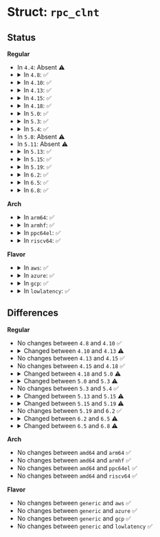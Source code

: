 # Struct: <code>rpc_clnt</code>

## Status
<b>Regular</b>
<ul>
<li>
In <code>4.4</code>: Absent ⚠️
</li>
<li>
<details>
<summary>In <code>4.8</code>: ✅</summary>

```c
struct rpc_clnt {
    atomic_t cl_count;
    unsigned int cl_clid;
    struct list_head cl_clients;
    struct list_head cl_tasks;
    spinlock_t cl_lock;
    struct rpc_xprt *cl_xprt;
    struct rpc_procinfo *cl_procinfo;
    u32 cl_prog;
    u32 cl_vers;
    u32 cl_maxproc;
    struct rpc_auth *cl_auth;
    struct rpc_stat *cl_stats;
    struct rpc_iostats *cl_metrics;
    unsigned int cl_softrtry;
    unsigned int cl_discrtry;
    unsigned int cl_noretranstimeo;
    unsigned int cl_autobind;
    unsigned int cl_chatty;
    struct rpc_rtt *cl_rtt;
    const struct rpc_timeout *cl_timeout;
    atomic_t cl_swapper;
    int cl_nodelen;
    char cl_nodename[65];
    struct rpc_pipe_dir_head cl_pipedir_objects;
    struct rpc_clnt *cl_parent;
    struct rpc_rtt cl_rtt_default;
    struct rpc_timeout cl_timeout_default;
    const struct rpc_program *cl_program;
    struct dentry *cl_debugfs;
    struct rpc_xprt_iter cl_xpi;
};
```
</details>
</li>
<li>
<details>
<summary>In <code>4.10</code>: ✅</summary>

```c
struct rpc_clnt {
    atomic_t cl_count;
    unsigned int cl_clid;
    struct list_head cl_clients;
    struct list_head cl_tasks;
    spinlock_t cl_lock;
    struct rpc_xprt *cl_xprt;
    struct rpc_procinfo *cl_procinfo;
    u32 cl_prog;
    u32 cl_vers;
    u32 cl_maxproc;
    struct rpc_auth *cl_auth;
    struct rpc_stat *cl_stats;
    struct rpc_iostats *cl_metrics;
    unsigned int cl_softrtry;
    unsigned int cl_discrtry;
    unsigned int cl_noretranstimeo;
    unsigned int cl_autobind;
    unsigned int cl_chatty;
    struct rpc_rtt *cl_rtt;
    const struct rpc_timeout *cl_timeout;
    atomic_t cl_swapper;
    int cl_nodelen;
    char cl_nodename[65];
    struct rpc_pipe_dir_head cl_pipedir_objects;
    struct rpc_clnt *cl_parent;
    struct rpc_rtt cl_rtt_default;
    struct rpc_timeout cl_timeout_default;
    const struct rpc_program *cl_program;
    struct dentry *cl_debugfs;
    struct rpc_xprt_iter cl_xpi;
};
```
</details>
</li>
<li>
<details>
<summary>In <code>4.13</code>: ✅</summary>

```c
struct rpc_clnt {
    atomic_t cl_count;
    unsigned int cl_clid;
    struct list_head cl_clients;
    struct list_head cl_tasks;
    spinlock_t cl_lock;
    struct rpc_xprt *cl_xprt;
    const struct rpc_procinfo *cl_procinfo;
    u32 cl_prog;
    u32 cl_vers;
    u32 cl_maxproc;
    struct rpc_auth *cl_auth;
    struct rpc_stat *cl_stats;
    struct rpc_iostats *cl_metrics;
    unsigned int cl_softrtry;
    unsigned int cl_discrtry;
    unsigned int cl_noretranstimeo;
    unsigned int cl_autobind;
    unsigned int cl_chatty;
    struct rpc_rtt *cl_rtt;
    const struct rpc_timeout *cl_timeout;
    atomic_t cl_swapper;
    int cl_nodelen;
    char cl_nodename[65];
    struct rpc_pipe_dir_head cl_pipedir_objects;
    struct rpc_clnt *cl_parent;
    struct rpc_rtt cl_rtt_default;
    struct rpc_timeout cl_timeout_default;
    const struct rpc_program *cl_program;
    struct dentry *cl_debugfs;
    struct rpc_xprt_iter cl_xpi;
};
```
</details>
</li>
<li>
<details>
<summary>In <code>4.15</code>: ✅</summary>

```c
struct rpc_clnt {
    atomic_t cl_count;
    unsigned int cl_clid;
    struct list_head cl_clients;
    struct list_head cl_tasks;
    spinlock_t cl_lock;
    struct rpc_xprt *cl_xprt;
    const struct rpc_procinfo *cl_procinfo;
    u32 cl_prog;
    u32 cl_vers;
    u32 cl_maxproc;
    struct rpc_auth *cl_auth;
    struct rpc_stat *cl_stats;
    struct rpc_iostats *cl_metrics;
    unsigned int cl_softrtry;
    unsigned int cl_discrtry;
    unsigned int cl_noretranstimeo;
    unsigned int cl_autobind;
    unsigned int cl_chatty;
    struct rpc_rtt *cl_rtt;
    const struct rpc_timeout *cl_timeout;
    atomic_t cl_swapper;
    int cl_nodelen;
    char cl_nodename[65];
    struct rpc_pipe_dir_head cl_pipedir_objects;
    struct rpc_clnt *cl_parent;
    struct rpc_rtt cl_rtt_default;
    struct rpc_timeout cl_timeout_default;
    const struct rpc_program *cl_program;
    struct dentry *cl_debugfs;
    struct rpc_xprt_iter cl_xpi;
};
```
</details>
</li>
<li>
<details>
<summary>In <code>4.18</code>: ✅</summary>

```c
struct rpc_clnt {
    atomic_t cl_count;
    unsigned int cl_clid;
    struct list_head cl_clients;
    struct list_head cl_tasks;
    spinlock_t cl_lock;
    struct rpc_xprt *cl_xprt;
    const struct rpc_procinfo *cl_procinfo;
    u32 cl_prog;
    u32 cl_vers;
    u32 cl_maxproc;
    struct rpc_auth *cl_auth;
    struct rpc_stat *cl_stats;
    struct rpc_iostats *cl_metrics;
    unsigned int cl_softrtry;
    unsigned int cl_discrtry;
    unsigned int cl_noretranstimeo;
    unsigned int cl_autobind;
    unsigned int cl_chatty;
    struct rpc_rtt *cl_rtt;
    const struct rpc_timeout *cl_timeout;
    atomic_t cl_swapper;
    int cl_nodelen;
    char cl_nodename[65];
    struct rpc_pipe_dir_head cl_pipedir_objects;
    struct rpc_clnt *cl_parent;
    struct rpc_rtt cl_rtt_default;
    struct rpc_timeout cl_timeout_default;
    const struct rpc_program *cl_program;
    struct dentry *cl_debugfs;
    struct rpc_xprt_iter cl_xpi;
};
```
</details>
</li>
<li>
<details>
<summary>In <code>5.0</code>: ✅</summary>

```c
struct rpc_clnt {
    atomic_t cl_count;
    unsigned int cl_clid;
    struct list_head cl_clients;
    struct list_head cl_tasks;
    spinlock_t cl_lock;
    struct rpc_xprt *cl_xprt;
    const struct rpc_procinfo *cl_procinfo;
    u32 cl_prog;
    u32 cl_vers;
    u32 cl_maxproc;
    struct rpc_auth *cl_auth;
    struct rpc_stat *cl_stats;
    struct rpc_iostats *cl_metrics;
    unsigned int cl_softrtry;
    unsigned int cl_discrtry;
    unsigned int cl_noretranstimeo;
    unsigned int cl_autobind;
    unsigned int cl_chatty;
    struct rpc_rtt *cl_rtt;
    const struct rpc_timeout *cl_timeout;
    atomic_t cl_swapper;
    int cl_nodelen;
    char cl_nodename[65];
    struct rpc_pipe_dir_head cl_pipedir_objects;
    struct rpc_clnt *cl_parent;
    struct rpc_rtt cl_rtt_default;
    struct rpc_timeout cl_timeout_default;
    const struct rpc_program *cl_program;
    const char *cl_principal;
    struct dentry *cl_debugfs;
    struct rpc_xprt_iter cl_xpi;
};
```
</details>
</li>
<li>
<details>
<summary>In <code>5.3</code>: ✅</summary>

```c
struct rpc_clnt {
    atomic_t cl_count;
    unsigned int cl_clid;
    struct list_head cl_clients;
    struct list_head cl_tasks;
    spinlock_t cl_lock;
    struct rpc_xprt *cl_xprt;
    const struct rpc_procinfo *cl_procinfo;
    u32 cl_prog;
    u32 cl_vers;
    u32 cl_maxproc;
    struct rpc_auth *cl_auth;
    struct rpc_stat *cl_stats;
    struct rpc_iostats *cl_metrics;
    unsigned int cl_softrtry;
    unsigned int cl_softerr;
    unsigned int cl_discrtry;
    unsigned int cl_noretranstimeo;
    unsigned int cl_autobind;
    unsigned int cl_chatty;
    struct rpc_rtt *cl_rtt;
    const struct rpc_timeout *cl_timeout;
    atomic_t cl_swapper;
    int cl_nodelen;
    char cl_nodename[65];
    struct rpc_pipe_dir_head cl_pipedir_objects;
    struct rpc_clnt *cl_parent;
    struct rpc_rtt cl_rtt_default;
    struct rpc_timeout cl_timeout_default;
    const struct rpc_program *cl_program;
    const char *cl_principal;
    struct dentry *cl_debugfs;
    struct rpc_xprt_iter cl_xpi;
    const struct cred *cl_cred;
};
```
</details>
</li>
<li>
<details>
<summary>In <code>5.4</code>: ✅</summary>

```c
struct rpc_clnt {
    atomic_t cl_count;
    unsigned int cl_clid;
    struct list_head cl_clients;
    struct list_head cl_tasks;
    spinlock_t cl_lock;
    struct rpc_xprt *cl_xprt;
    const struct rpc_procinfo *cl_procinfo;
    u32 cl_prog;
    u32 cl_vers;
    u32 cl_maxproc;
    struct rpc_auth *cl_auth;
    struct rpc_stat *cl_stats;
    struct rpc_iostats *cl_metrics;
    unsigned int cl_softrtry;
    unsigned int cl_softerr;
    unsigned int cl_discrtry;
    unsigned int cl_noretranstimeo;
    unsigned int cl_autobind;
    unsigned int cl_chatty;
    struct rpc_rtt *cl_rtt;
    const struct rpc_timeout *cl_timeout;
    atomic_t cl_swapper;
    int cl_nodelen;
    char cl_nodename[65];
    struct rpc_pipe_dir_head cl_pipedir_objects;
    struct rpc_clnt *cl_parent;
    struct rpc_rtt cl_rtt_default;
    struct rpc_timeout cl_timeout_default;
    const struct rpc_program *cl_program;
    const char *cl_principal;
    struct dentry *cl_debugfs;
    struct rpc_xprt_iter cl_xpi;
    const struct cred *cl_cred;
};
```
</details>
</li>
<li>
In <code>5.8</code>: Absent ⚠️
</li>
<li>
In <code>5.11</code>: Absent ⚠️
</li>
<li>
<details>
<summary>In <code>5.13</code>: ✅</summary>

```c
struct rpc_clnt {
    atomic_t cl_count;
    unsigned int cl_clid;
    struct list_head cl_clients;
    struct list_head cl_tasks;
    spinlock_t cl_lock;
    struct rpc_xprt *cl_xprt;
    const struct rpc_procinfo *cl_procinfo;
    u32 cl_prog;
    u32 cl_vers;
    u32 cl_maxproc;
    struct rpc_auth *cl_auth;
    struct rpc_stat *cl_stats;
    struct rpc_iostats *cl_metrics;
    unsigned int cl_softrtry;
    unsigned int cl_softerr;
    unsigned int cl_discrtry;
    unsigned int cl_noretranstimeo;
    unsigned int cl_autobind;
    unsigned int cl_chatty;
    struct rpc_rtt *cl_rtt;
    const struct rpc_timeout *cl_timeout;
    atomic_t cl_swapper;
    int cl_nodelen;
    char cl_nodename[65];
    struct rpc_pipe_dir_head cl_pipedir_objects;
    struct rpc_clnt *cl_parent;
    struct rpc_rtt cl_rtt_default;
    struct rpc_timeout cl_timeout_default;
    const struct rpc_program *cl_program;
    const char *cl_principal;
    struct dentry *cl_debugfs;
    struct rpc_xprt_iter cl_xpi;
    struct work_struct cl_work;
    const struct cred *cl_cred;
};
```
</details>
</li>
<li>
<details>
<summary>In <code>5.15</code>: ✅</summary>

```c
struct rpc_clnt {
    refcount_t cl_count;
    unsigned int cl_clid;
    struct list_head cl_clients;
    struct list_head cl_tasks;
    spinlock_t cl_lock;
    struct rpc_xprt *cl_xprt;
    const struct rpc_procinfo *cl_procinfo;
    u32 cl_prog;
    u32 cl_vers;
    u32 cl_maxproc;
    struct rpc_auth *cl_auth;
    struct rpc_stat *cl_stats;
    struct rpc_iostats *cl_metrics;
    unsigned int cl_softrtry;
    unsigned int cl_softerr;
    unsigned int cl_discrtry;
    unsigned int cl_noretranstimeo;
    unsigned int cl_autobind;
    unsigned int cl_chatty;
    struct rpc_rtt *cl_rtt;
    const struct rpc_timeout *cl_timeout;
    atomic_t cl_swapper;
    int cl_nodelen;
    char cl_nodename[65];
    struct rpc_pipe_dir_head cl_pipedir_objects;
    struct rpc_clnt *cl_parent;
    struct rpc_rtt cl_rtt_default;
    struct rpc_timeout cl_timeout_default;
    const struct rpc_program *cl_program;
    const char *cl_principal;
    struct dentry *cl_debugfs;
    struct rpc_sysfs_client *cl_sysfs;
    struct rpc_xprt_iter cl_xpi;
    struct work_struct cl_work;
    const struct cred *cl_cred;
    unsigned int cl_max_connect;
};
```
</details>
</li>
<li>
<details>
<summary>In <code>5.19</code>: ✅</summary>

```c
struct rpc_clnt {
    refcount_t cl_count;
    unsigned int cl_clid;
    struct list_head cl_clients;
    struct list_head cl_tasks;
    atomic_t cl_pid;
    spinlock_t cl_lock;
    struct rpc_xprt *cl_xprt;
    const struct rpc_procinfo *cl_procinfo;
    u32 cl_prog;
    u32 cl_vers;
    u32 cl_maxproc;
    struct rpc_auth *cl_auth;
    struct rpc_stat *cl_stats;
    struct rpc_iostats *cl_metrics;
    unsigned int cl_softrtry;
    unsigned int cl_softerr;
    unsigned int cl_discrtry;
    unsigned int cl_noretranstimeo;
    unsigned int cl_autobind;
    unsigned int cl_chatty;
    struct rpc_rtt *cl_rtt;
    const struct rpc_timeout *cl_timeout;
    atomic_t cl_swapper;
    int cl_nodelen;
    char cl_nodename[65];
    struct rpc_pipe_dir_head cl_pipedir_objects;
    struct rpc_clnt *cl_parent;
    struct rpc_rtt cl_rtt_default;
    struct rpc_timeout cl_timeout_default;
    const struct rpc_program *cl_program;
    const char *cl_principal;
    struct dentry *cl_debugfs;
    struct rpc_sysfs_client *cl_sysfs;
    struct rpc_xprt_iter cl_xpi;
    struct work_struct cl_work;
    const struct cred *cl_cred;
    unsigned int cl_max_connect;
};
```
</details>
</li>
<li>
<details>
<summary>In <code>6.2</code>: ✅</summary>

```c
struct rpc_clnt {
    refcount_t cl_count;
    unsigned int cl_clid;
    struct list_head cl_clients;
    struct list_head cl_tasks;
    atomic_t cl_pid;
    spinlock_t cl_lock;
    struct rpc_xprt *cl_xprt;
    const struct rpc_procinfo *cl_procinfo;
    u32 cl_prog;
    u32 cl_vers;
    u32 cl_maxproc;
    struct rpc_auth *cl_auth;
    struct rpc_stat *cl_stats;
    struct rpc_iostats *cl_metrics;
    unsigned int cl_softrtry;
    unsigned int cl_softerr;
    unsigned int cl_discrtry;
    unsigned int cl_noretranstimeo;
    unsigned int cl_autobind;
    unsigned int cl_chatty;
    struct rpc_rtt *cl_rtt;
    const struct rpc_timeout *cl_timeout;
    atomic_t cl_swapper;
    int cl_nodelen;
    char cl_nodename[65];
    struct rpc_pipe_dir_head cl_pipedir_objects;
    struct rpc_clnt *cl_parent;
    struct rpc_rtt cl_rtt_default;
    struct rpc_timeout cl_timeout_default;
    const struct rpc_program *cl_program;
    const char *cl_principal;
    struct dentry *cl_debugfs;
    struct rpc_sysfs_client *cl_sysfs;
    struct rpc_xprt_iter cl_xpi;
    struct work_struct cl_work;
    const struct cred *cl_cred;
    unsigned int cl_max_connect;
};
```
</details>
</li>
<li>
<details>
<summary>In <code>6.5</code>: ✅</summary>

```c
struct rpc_clnt {
    refcount_t cl_count;
    unsigned int cl_clid;
    struct list_head cl_clients;
    struct list_head cl_tasks;
    atomic_t cl_pid;
    spinlock_t cl_lock;
    struct rpc_xprt *cl_xprt;
    const struct rpc_procinfo *cl_procinfo;
    u32 cl_prog;
    u32 cl_vers;
    u32 cl_maxproc;
    struct rpc_auth *cl_auth;
    struct rpc_stat *cl_stats;
    struct rpc_iostats *cl_metrics;
    unsigned int cl_softrtry;
    unsigned int cl_softerr;
    unsigned int cl_discrtry;
    unsigned int cl_noretranstimeo;
    unsigned int cl_autobind;
    unsigned int cl_chatty;
    unsigned int cl_shutdown;
    struct xprtsec_parms cl_xprtsec;
    struct rpc_rtt *cl_rtt;
    const struct rpc_timeout *cl_timeout;
    atomic_t cl_swapper;
    int cl_nodelen;
    char cl_nodename[65];
    struct rpc_pipe_dir_head cl_pipedir_objects;
    struct rpc_clnt *cl_parent;
    struct rpc_rtt cl_rtt_default;
    struct rpc_timeout cl_timeout_default;
    const struct rpc_program *cl_program;
    const char *cl_principal;
    struct dentry *cl_debugfs;
    struct rpc_sysfs_client *cl_sysfs;
    struct rpc_xprt_iter cl_xpi;
    struct work_struct cl_work;
    const struct cred *cl_cred;
    unsigned int cl_max_connect;
};
```
</details>
</li>
<li>
<details>
<summary>In <code>6.8</code>: ✅</summary>

```c
struct rpc_clnt {
    refcount_t cl_count;
    unsigned int cl_clid;
    struct list_head cl_clients;
    struct list_head cl_tasks;
    atomic_t cl_pid;
    spinlock_t cl_lock;
    struct rpc_xprt *cl_xprt;
    const struct rpc_procinfo *cl_procinfo;
    u32 cl_prog;
    u32 cl_vers;
    u32 cl_maxproc;
    struct rpc_auth *cl_auth;
    struct rpc_stat *cl_stats;
    struct rpc_iostats *cl_metrics;
    unsigned int cl_softrtry;
    unsigned int cl_softerr;
    unsigned int cl_discrtry;
    unsigned int cl_noretranstimeo;
    unsigned int cl_autobind;
    unsigned int cl_chatty;
    unsigned int cl_shutdown;
    struct xprtsec_parms cl_xprtsec;
    struct rpc_rtt *cl_rtt;
    const struct rpc_timeout *cl_timeout;
    atomic_t cl_swapper;
    int cl_nodelen;
    char cl_nodename[65];
    struct rpc_pipe_dir_head cl_pipedir_objects;
    struct rpc_clnt *cl_parent;
    struct rpc_rtt cl_rtt_default;
    struct rpc_timeout cl_timeout_default;
    const struct rpc_program *cl_program;
    const char *cl_principal;
    struct dentry *cl_debugfs;
    struct rpc_sysfs_client *cl_sysfs;
    struct rpc_xprt_iter cl_xpi;
    struct work_struct cl_work;
    const struct cred *cl_cred;
    unsigned int cl_max_connect;
    struct super_block *pipefs_sb;
};
```
</details>
</li>
</ul>
<b>Arch</b>
<ul>
<li>
<details>
<summary>In <code>arm64</code>: ✅</summary>

```c
struct rpc_clnt {
    atomic_t cl_count;
    unsigned int cl_clid;
    struct list_head cl_clients;
    struct list_head cl_tasks;
    spinlock_t cl_lock;
    struct rpc_xprt *cl_xprt;
    const struct rpc_procinfo *cl_procinfo;
    u32 cl_prog;
    u32 cl_vers;
    u32 cl_maxproc;
    struct rpc_auth *cl_auth;
    struct rpc_stat *cl_stats;
    struct rpc_iostats *cl_metrics;
    unsigned int cl_softrtry;
    unsigned int cl_softerr;
    unsigned int cl_discrtry;
    unsigned int cl_noretranstimeo;
    unsigned int cl_autobind;
    unsigned int cl_chatty;
    struct rpc_rtt *cl_rtt;
    const struct rpc_timeout *cl_timeout;
    atomic_t cl_swapper;
    int cl_nodelen;
    char cl_nodename[65];
    struct rpc_pipe_dir_head cl_pipedir_objects;
    struct rpc_clnt *cl_parent;
    struct rpc_rtt cl_rtt_default;
    struct rpc_timeout cl_timeout_default;
    const struct rpc_program *cl_program;
    const char *cl_principal;
    struct dentry *cl_debugfs;
    struct rpc_xprt_iter cl_xpi;
    const struct cred *cl_cred;
};
```
</details>
</li>
<li>
<details>
<summary>In <code>armhf</code>: ✅</summary>

```c
struct rpc_clnt {
    atomic_t cl_count;
    unsigned int cl_clid;
    struct list_head cl_clients;
    struct list_head cl_tasks;
    spinlock_t cl_lock;
    struct rpc_xprt *cl_xprt;
    const struct rpc_procinfo *cl_procinfo;
    u32 cl_prog;
    u32 cl_vers;
    u32 cl_maxproc;
    struct rpc_auth *cl_auth;
    struct rpc_stat *cl_stats;
    struct rpc_iostats *cl_metrics;
    unsigned int cl_softrtry;
    unsigned int cl_softerr;
    unsigned int cl_discrtry;
    unsigned int cl_noretranstimeo;
    unsigned int cl_autobind;
    unsigned int cl_chatty;
    struct rpc_rtt *cl_rtt;
    const struct rpc_timeout *cl_timeout;
    atomic_t cl_swapper;
    int cl_nodelen;
    char cl_nodename[65];
    struct rpc_pipe_dir_head cl_pipedir_objects;
    struct rpc_clnt *cl_parent;
    struct rpc_rtt cl_rtt_default;
    struct rpc_timeout cl_timeout_default;
    const struct rpc_program *cl_program;
    const char *cl_principal;
    struct dentry *cl_debugfs;
    struct rpc_xprt_iter cl_xpi;
    const struct cred *cl_cred;
};
```
</details>
</li>
<li>
<details>
<summary>In <code>ppc64el</code>: ✅</summary>

```c
struct rpc_clnt {
    atomic_t cl_count;
    unsigned int cl_clid;
    struct list_head cl_clients;
    struct list_head cl_tasks;
    spinlock_t cl_lock;
    struct rpc_xprt *cl_xprt;
    const struct rpc_procinfo *cl_procinfo;
    u32 cl_prog;
    u32 cl_vers;
    u32 cl_maxproc;
    struct rpc_auth *cl_auth;
    struct rpc_stat *cl_stats;
    struct rpc_iostats *cl_metrics;
    unsigned int cl_softrtry;
    unsigned int cl_softerr;
    unsigned int cl_discrtry;
    unsigned int cl_noretranstimeo;
    unsigned int cl_autobind;
    unsigned int cl_chatty;
    struct rpc_rtt *cl_rtt;
    const struct rpc_timeout *cl_timeout;
    atomic_t cl_swapper;
    int cl_nodelen;
    char cl_nodename[65];
    struct rpc_pipe_dir_head cl_pipedir_objects;
    struct rpc_clnt *cl_parent;
    struct rpc_rtt cl_rtt_default;
    struct rpc_timeout cl_timeout_default;
    const struct rpc_program *cl_program;
    const char *cl_principal;
    struct dentry *cl_debugfs;
    struct rpc_xprt_iter cl_xpi;
    const struct cred *cl_cred;
};
```
</details>
</li>
<li>
<details>
<summary>In <code>riscv64</code>: ✅</summary>

```c
struct rpc_clnt {
    atomic_t cl_count;
    unsigned int cl_clid;
    struct list_head cl_clients;
    struct list_head cl_tasks;
    spinlock_t cl_lock;
    struct rpc_xprt *cl_xprt;
    const struct rpc_procinfo *cl_procinfo;
    u32 cl_prog;
    u32 cl_vers;
    u32 cl_maxproc;
    struct rpc_auth *cl_auth;
    struct rpc_stat *cl_stats;
    struct rpc_iostats *cl_metrics;
    unsigned int cl_softrtry;
    unsigned int cl_softerr;
    unsigned int cl_discrtry;
    unsigned int cl_noretranstimeo;
    unsigned int cl_autobind;
    unsigned int cl_chatty;
    struct rpc_rtt *cl_rtt;
    const struct rpc_timeout *cl_timeout;
    atomic_t cl_swapper;
    int cl_nodelen;
    char cl_nodename[65];
    struct rpc_pipe_dir_head cl_pipedir_objects;
    struct rpc_clnt *cl_parent;
    struct rpc_rtt cl_rtt_default;
    struct rpc_timeout cl_timeout_default;
    const struct rpc_program *cl_program;
    const char *cl_principal;
    struct dentry *cl_debugfs;
    struct rpc_xprt_iter cl_xpi;
    const struct cred *cl_cred;
};
```
</details>
</li>
</ul>
<b>Flavor</b>
<ul>
<li>
<details>
<summary>In <code>aws</code>: ✅</summary>

```c
struct rpc_clnt {
    atomic_t cl_count;
    unsigned int cl_clid;
    struct list_head cl_clients;
    struct list_head cl_tasks;
    spinlock_t cl_lock;
    struct rpc_xprt *cl_xprt;
    const struct rpc_procinfo *cl_procinfo;
    u32 cl_prog;
    u32 cl_vers;
    u32 cl_maxproc;
    struct rpc_auth *cl_auth;
    struct rpc_stat *cl_stats;
    struct rpc_iostats *cl_metrics;
    unsigned int cl_softrtry;
    unsigned int cl_softerr;
    unsigned int cl_discrtry;
    unsigned int cl_noretranstimeo;
    unsigned int cl_autobind;
    unsigned int cl_chatty;
    struct rpc_rtt *cl_rtt;
    const struct rpc_timeout *cl_timeout;
    atomic_t cl_swapper;
    int cl_nodelen;
    char cl_nodename[65];
    struct rpc_pipe_dir_head cl_pipedir_objects;
    struct rpc_clnt *cl_parent;
    struct rpc_rtt cl_rtt_default;
    struct rpc_timeout cl_timeout_default;
    const struct rpc_program *cl_program;
    const char *cl_principal;
    struct dentry *cl_debugfs;
    struct rpc_xprt_iter cl_xpi;
    const struct cred *cl_cred;
};
```
</details>
</li>
<li>
<details>
<summary>In <code>azure</code>: ✅</summary>

```c
struct rpc_clnt {
    atomic_t cl_count;
    unsigned int cl_clid;
    struct list_head cl_clients;
    struct list_head cl_tasks;
    spinlock_t cl_lock;
    struct rpc_xprt *cl_xprt;
    const struct rpc_procinfo *cl_procinfo;
    u32 cl_prog;
    u32 cl_vers;
    u32 cl_maxproc;
    struct rpc_auth *cl_auth;
    struct rpc_stat *cl_stats;
    struct rpc_iostats *cl_metrics;
    unsigned int cl_softrtry;
    unsigned int cl_softerr;
    unsigned int cl_discrtry;
    unsigned int cl_noretranstimeo;
    unsigned int cl_autobind;
    unsigned int cl_chatty;
    struct rpc_rtt *cl_rtt;
    const struct rpc_timeout *cl_timeout;
    atomic_t cl_swapper;
    int cl_nodelen;
    char cl_nodename[65];
    struct rpc_pipe_dir_head cl_pipedir_objects;
    struct rpc_clnt *cl_parent;
    struct rpc_rtt cl_rtt_default;
    struct rpc_timeout cl_timeout_default;
    const struct rpc_program *cl_program;
    const char *cl_principal;
    struct dentry *cl_debugfs;
    struct rpc_xprt_iter cl_xpi;
    const struct cred *cl_cred;
};
```
</details>
</li>
<li>
<details>
<summary>In <code>gcp</code>: ✅</summary>

```c
struct rpc_clnt {
    atomic_t cl_count;
    unsigned int cl_clid;
    struct list_head cl_clients;
    struct list_head cl_tasks;
    spinlock_t cl_lock;
    struct rpc_xprt *cl_xprt;
    const struct rpc_procinfo *cl_procinfo;
    u32 cl_prog;
    u32 cl_vers;
    u32 cl_maxproc;
    struct rpc_auth *cl_auth;
    struct rpc_stat *cl_stats;
    struct rpc_iostats *cl_metrics;
    unsigned int cl_softrtry;
    unsigned int cl_softerr;
    unsigned int cl_discrtry;
    unsigned int cl_noretranstimeo;
    unsigned int cl_autobind;
    unsigned int cl_chatty;
    struct rpc_rtt *cl_rtt;
    const struct rpc_timeout *cl_timeout;
    atomic_t cl_swapper;
    int cl_nodelen;
    char cl_nodename[65];
    struct rpc_pipe_dir_head cl_pipedir_objects;
    struct rpc_clnt *cl_parent;
    struct rpc_rtt cl_rtt_default;
    struct rpc_timeout cl_timeout_default;
    const struct rpc_program *cl_program;
    const char *cl_principal;
    struct dentry *cl_debugfs;
    struct rpc_xprt_iter cl_xpi;
    const struct cred *cl_cred;
};
```
</details>
</li>
<li>
<details>
<summary>In <code>lowlatency</code>: ✅</summary>

```c
struct rpc_clnt {
    atomic_t cl_count;
    unsigned int cl_clid;
    struct list_head cl_clients;
    struct list_head cl_tasks;
    spinlock_t cl_lock;
    struct rpc_xprt *cl_xprt;
    const struct rpc_procinfo *cl_procinfo;
    u32 cl_prog;
    u32 cl_vers;
    u32 cl_maxproc;
    struct rpc_auth *cl_auth;
    struct rpc_stat *cl_stats;
    struct rpc_iostats *cl_metrics;
    unsigned int cl_softrtry;
    unsigned int cl_softerr;
    unsigned int cl_discrtry;
    unsigned int cl_noretranstimeo;
    unsigned int cl_autobind;
    unsigned int cl_chatty;
    struct rpc_rtt *cl_rtt;
    const struct rpc_timeout *cl_timeout;
    atomic_t cl_swapper;
    int cl_nodelen;
    char cl_nodename[65];
    struct rpc_pipe_dir_head cl_pipedir_objects;
    struct rpc_clnt *cl_parent;
    struct rpc_rtt cl_rtt_default;
    struct rpc_timeout cl_timeout_default;
    const struct rpc_program *cl_program;
    const char *cl_principal;
    struct dentry *cl_debugfs;
    struct rpc_xprt_iter cl_xpi;
    const struct cred *cl_cred;
};
```
</details>
</li>
</ul>

## Differences
<b>Regular</b>
<ul>
<li>
No changes between <code>4.8</code> and <code>4.10</code> ✅
</li>
<li>
<details>
<summary>Changed between <code>4.10</code> and <code>4.13</code> ⚠️</summary>
<ul>
<li>
<b>Field type changed. </b>
<code>struct rpc_procinfo *cl_procinfo</code> ➡️ <code>const struct rpc_procinfo *cl_procinfo</code>
</li>
</ul>
</details>
</li>
<li>
No changes between <code>4.13</code> and <code>4.15</code> ✅
</li>
<li>
No changes between <code>4.15</code> and <code>4.18</code> ✅
</li>
<li>
<details>
<summary>Changed between <code>4.18</code> and <code>5.0</code> ⚠️</summary>
<ul>
<li>
<b>Field added. </b>
<code>const char *cl_principal</code>
</li>
</ul>
</details>
</li>
<li>
<details>
<summary>Changed between <code>5.0</code> and <code>5.3</code> ⚠️</summary>
<ul>
<li>
<b>Field added. </b>
<code>unsigned int cl_softerr</code>
</li>
<li>
<b>Field added. </b>
<code>const struct cred *cl_cred</code>
</li>
</ul>
</details>
</li>
<li>
No changes between <code>5.3</code> and <code>5.4</code> ✅
</li>
<li>
<details>
<summary>Changed between <code>5.13</code> and <code>5.15</code> ⚠️</summary>
<ul>
<li>
<b>Field added. </b>
<code>struct rpc_sysfs_client *cl_sysfs</code>
</li>
<li>
<b>Field added. </b>
<code>unsigned int cl_max_connect</code>
</li>
<li>
<b>Field type changed. </b>
<code>atomic_t cl_count</code> ➡️ <code>refcount_t cl_count</code>
</li>
</ul>
</details>
</li>
<li>
<details>
<summary>Changed between <code>5.15</code> and <code>5.19</code> ⚠️</summary>
<ul>
<li>
<b>Field added. </b>
<code>atomic_t cl_pid</code>
</li>
</ul>
</details>
</li>
<li>
No changes between <code>5.19</code> and <code>6.2</code> ✅
</li>
<li>
<details>
<summary>Changed between <code>6.2</code> and <code>6.5</code> ⚠️</summary>
<ul>
<li>
<b>Field added. </b>
<code>unsigned int cl_shutdown</code>
</li>
<li>
<b>Field added. </b>
<code>struct xprtsec_parms cl_xprtsec</code>
</li>
<li>
<b>Field type changed. </b>
<code>struct rpc_sysfs_client *cl_sysfs</code> ➡️ <code>struct rpc_sysfs_client *cl_sysfs</code>
</li>
</ul>
</details>
</li>
<li>
<details>
<summary>Changed between <code>6.5</code> and <code>6.8</code> ⚠️</summary>
<ul>
<li>
<b>Field added. </b>
<code>struct super_block *pipefs_sb</code>
</li>
</ul>
</details>
</li>
</ul>
<b>Arch</b>
<ul>
<li>
No changes between <code>amd64</code> and <code>arm64</code> ✅
</li>
<li>
No changes between <code>amd64</code> and <code>armhf</code> ✅
</li>
<li>
No changes between <code>amd64</code> and <code>ppc64el</code> ✅
</li>
<li>
No changes between <code>amd64</code> and <code>riscv64</code> ✅
</li>
</ul>
<b>Flavor</b>
<ul>
<li>
No changes between <code>generic</code> and <code>aws</code> ✅
</li>
<li>
No changes between <code>generic</code> and <code>azure</code> ✅
</li>
<li>
No changes between <code>generic</code> and <code>gcp</code> ✅
</li>
<li>
No changes between <code>generic</code> and <code>lowlatency</code> ✅
</li>
</ul>
